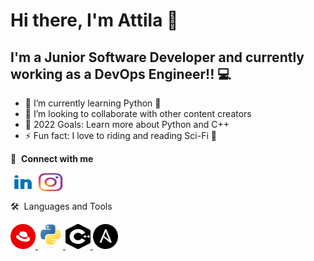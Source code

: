 # Hi there, I'm Attila 👋 

## I'm a Junior Software Developer and currently working as a DevOps Engineer!! :computer:


- 🌱 I’m currently learning Python :snake:
- 👯 I’m looking to collaborate with other content creators
- 🥅 2022 Goals: Learn more about Python and C++
- ⚡ Fun fact: I love to riding and reading Sci-Fi :space_invader:

🔗 &nbsp;**Connect with me**
<p align="left">
<a href="https://www.linkedin.com/in/attila-zoltan-gila/" target="blank"><img align="center" src="https://github.com/gilaattila95/icons/blob/35e9354ff6c91cd059f36e99cbea84c4d4ab575c/LinkedIn.svg" height="30" width="40" /></a>
<a href="https://instagram.com/gilucii" target="blank"><img align="center" src="https://github.com/gilaattila95/icons/blob/35e9354ff6c91cd059f36e99cbea84c4d4ab575c/Instagram.svg" height="30" width="40" /></a>

🛠️ &nbsp;Languages&nbsp;and&nbsp;Tools
<p align="left"> 
  <a href="https://www.redhat.com/en" target="_blank"> <img src="https://github.com/gilaattila95/icons/blob/35e9354ff6c91cd059f36e99cbea84c4d4ab575c/RedHat.svg" width="40" height="40"/> 
  <a href="https://www.python.org/" target="_blank"> <img src="https://github.com/gilaattila95/icons/blob/35e9354ff6c91cd059f36e99cbea84c4d4ab575c/Python.svg" width="40" height="40"/> </a> 
  <a href="https://cplusplus.com/" target="_blank"> <img src="https://github.com/gilaattila95/icons/blob/fac3da6dbaadfe62fdc22574b42fc343cf164374/C++.svg" width="40" height="40"/> </a> 
  <a href="https://www.ansible.com/" target="_blank"> <img src="https://github.com/gilaattila95/icons/blob/bd27c545f312087c978d0872f3220daa6f10b8a5/Ansible.svg" width="40" height="40"/> </a> 
</p>
